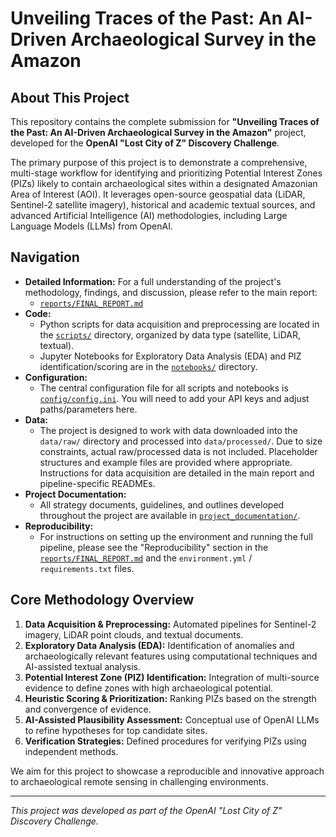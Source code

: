 # Unveiling Traces of the Past: An AI-Driven Archaeological Survey in the Amazon

## About This Project

This repository contains the complete submission for **"Unveiling Traces of the Past: An AI-Driven Archaeological Survey in the Amazon"** project, developed for the **OpenAI "Lost City of Z" Discovery Challenge**.

The primary purpose of this project is to demonstrate a comprehensive, multi-stage workflow for identifying and prioritizing Potential Interest Zones (PIZs) likely to contain archaeological sites within a designated Amazonian Area of Interest (AOI). It leverages open-source geospatial data (LiDAR, Sentinel-2 satellite imagery), historical and academic textual sources, and advanced Artificial Intelligence (AI) methodologies, including Large Language Models (LLMs) from OpenAI.

## Navigation

*   **Detailed Information:** For a full understanding of the project's methodology, findings, and discussion, please refer to the main report:
    *   [`reports/FINAL_REPORT.md`](reports/FINAL_REPORT.md)
*   **Code:**
    *   Python scripts for data acquisition and preprocessing are located in the [`scripts/`](scripts/) directory, organized by data type (satellite, LiDAR, textual).
    *   Jupyter Notebooks for Exploratory Data Analysis (EDA) and PIZ identification/scoring are in the [`notebooks/`](notebooks/) directory.
*   **Configuration:**
    *   The central configuration file for all scripts and notebooks is [`config/config.ini`](config/config.ini). You will need to add your API keys and adjust paths/parameters here.
*   **Data:**
    *   The project is designed to work with data downloaded into the `data/raw/` directory and processed into `data/processed/`. Due to size constraints, actual raw/processed data is not included. Placeholder structures and example files are provided where appropriate. Instructions for data acquisition are detailed in the main report and pipeline-specific READMEs.
*   **Project Documentation:**
    *   All strategy documents, guidelines, and outlines developed throughout the project are available in [`project_documentation/`](project_documentation/).
*   **Reproducibility:**
    *   For instructions on setting up the environment and running the full pipeline, please see the "Reproducibility" section in the [`reports/FINAL_REPORT.md`](reports/FINAL_REPORT.md) and the `environment.yml` / `requirements.txt` files.

## Core Methodology Overview

1.  **Data Acquisition & Preprocessing:** Automated pipelines for Sentinel-2 imagery, LiDAR point clouds, and textual documents.
2.  **Exploratory Data Analysis (EDA):** Identification of anomalies and archaeologically relevant features using computational techniques and AI-assisted textual analysis.
3.  **Potential Interest Zone (PIZ) Identification:** Integration of multi-source evidence to define zones with high archaeological potential.
4.  **Heuristic Scoring & Prioritization:** Ranking PIZs based on the strength and convergence of evidence.
5.  **AI-Assisted Plausibility Assessment:** Conceptual use of OpenAI LLMs to refine hypotheses for top candidate sites.
6.  **Verification Strategies:** Defined procedures for verifying PIZs using independent methods.

We aim for this project to showcase a reproducible and innovative approach to archaeological remote sensing in challenging environments.

---
*This project was developed as part of the OpenAI "Lost City of Z" Discovery Challenge.*
